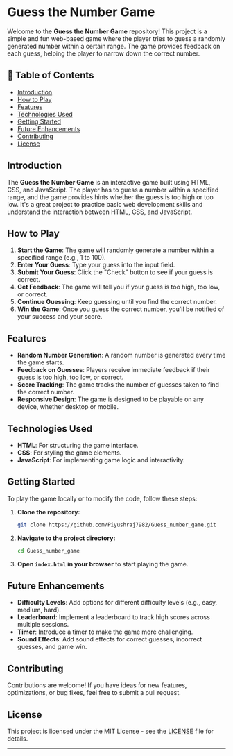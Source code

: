 # Guess the Number Game

Welcome to the **Guess the Number Game** repository! This project is a simple and fun web-based game where the player tries to guess a randomly generated number within a certain range. The game provides feedback on each guess, helping the player to narrow down the correct number.

## 📝 Table of Contents

- [Introduction](#introduction)
- [How to Play](#how-to-play)
- [Features](#features)
- [Technologies Used](#technologies-used)
- [Getting Started](#getting-started)
- [Future Enhancements](#future-enhancements)
- [Contributing](#contributing)
- [License](#license)

## Introduction

The **Guess the Number Game** is an interactive game built using HTML, CSS, and JavaScript. The player has to guess a number within a specified range, and the game provides hints whether the guess is too high or too low. It's a great project to practice basic web development skills and understand the interaction between HTML, CSS, and JavaScript.

## How to Play

1. **Start the Game**: The game will randomly generate a number within a specified range (e.g., 1 to 100).
2. **Enter Your Guess**: Type your guess into the input field.
3. **Submit Your Guess**: Click the "Check" button to see if your guess is correct.
4. **Get Feedback**: The game will tell you if your guess is too high, too low, or correct.
5. **Continue Guessing**: Keep guessing until you find the correct number.
6. **Win the Game**: Once you guess the correct number, you'll be notified of your success and your score.

## Features

- **Random Number Generation**: A random number is generated every time the game starts.
- **Feedback on Guesses**: Players receive immediate feedback if their guess is too high, too low, or correct.
- **Score Tracking**: The game tracks the number of guesses taken to find the correct number.
- **Responsive Design**: The game is designed to be playable on any device, whether desktop or mobile.

## Technologies Used

- **HTML**: For structuring the game interface.
- **CSS**: For styling the game elements.
- **JavaScript**: For implementing game logic and interactivity.

## Getting Started

To play the game locally or to modify the code, follow these steps:

1. **Clone the repository:**

   ```bash
   git clone https://github.com/Piyushraj7982/Guess_number_game.git
   ```

2. **Navigate to the project directory:**

   ```bash
   cd Guess_number_game
   ```

3. **Open `index.html` in your browser** to start playing the game.

## Future Enhancements

- **Difficulty Levels**: Add options for different difficulty levels (e.g., easy, medium, hard).
- **Leaderboard**: Implement a leaderboard to track high scores across multiple sessions.
- **Timer**: Introduce a timer to make the game more challenging.
- **Sound Effects**: Add sound effects for correct guesses, incorrect guesses, and game win.

## Contributing

Contributions are welcome! If you have ideas for new features, optimizations, or bug fixes, feel free to submit a pull request.

## License

This project is licensed under the MIT License - see the [LICENSE](LICENSE) file for details.

---
